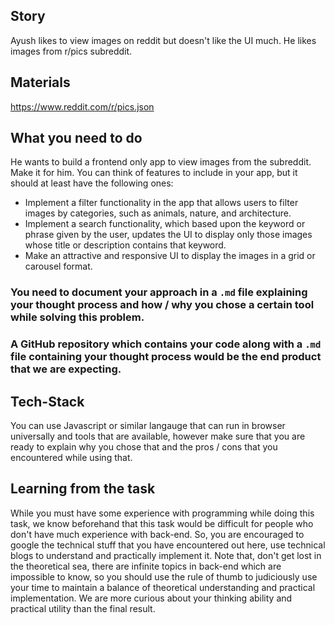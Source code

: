 ## Story
Ayush likes to view images on reddit but doesn't like the UI much. He likes images from r/pics subreddit. 

## Materials
https://www.reddit.com/r/pics.json

## What you need to do
He wants to build a frontend only app to view images from the subreddit. Make it for him. You can think of features to include in your app, but it should at least have the following ones: 
* Implement a filter functionality in the app that allows users to filter images by categories, such as animals, nature, and architecture.
* Implement a search functionality, which based upon the keyword or phrase given by the user, updates the UI to display only those images whose title or description contains that keyword.
* Make an attractive and responsive UI to display the images in a grid or carousel format.

### You need to document your approach in a `.md` file explaining your thought process and how / why you chose a certain tool while solving this problem.
### A GitHub repository which contains your code along with a `.md` file containing your thought process would be the end product that we are expecting.


## Tech-Stack

You can use Javascript or similar langauge that can run in browser universally and tools that are available, however make sure that you are ready to explain why you chose that and the pros / cons that you encountered while using that.


## Learning from the task

While you must have some experience with programming while doing this task, we know beforehand that this task would be difficult for people who don't have much experience with back-end. So, you are encouraged to google the technical stuff that you have encountered out here, use technical blogs to understand and practically implement it. Note that, don't get lost in the theoretical sea, there are infinite topics in back-end which are impossible to know, so you should use the rule of thumb to judiciously use your time to maintain a balance of theoretical understanding and practical implementation. We are more curious about your thinking ability and practical utility than the final result.

